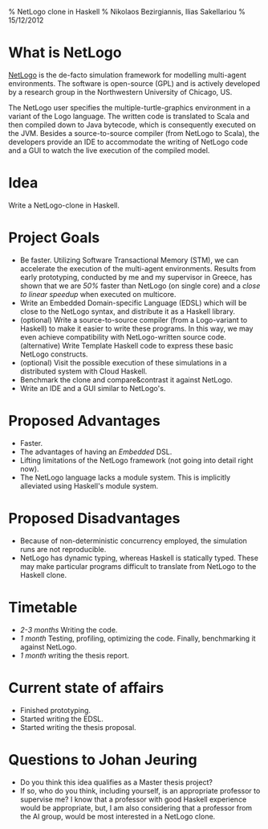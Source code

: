 % NetLogo clone in Haskell
% Nikolaos Bezirgiannis, Ilias Sakellariou
% 15/12/2012

# What is NetLogo

[NetLogo](http://ccl.northwestern.edu/netlogo/) is the de-facto simulation framework for modelling
multi-agent environments. The software is open-source (GPL) and is actively developed by a research group in the Northwestern University of Chicago, US.

The NetLogo user specifies the multiple-turtle-graphics environment in a variant of the Logo language. The written code
is translated to Scala and then compiled down to Java bytecode, which is consequently executed on the JVM. Besides 
a source-to-source compiler (from NetLogo to Scala), the developers provide an IDE to accommodate the writing of NetLogo code and
a GUI to watch the live execution of the compiled model.

# Idea

Write a NetLogo-clone in Haskell.

# Project Goals

- Be faster. Utilizing Software Transactional Memory (STM), we can accelerate the execution of the multi-agent environments.
Results from early prototyping, conducted by me and my supervisor in Greece,
has shown that we are *50%* faster than NetLogo (on single core) and a *close to linear speedup* when executed on multicore.
- Write an Embedded Domain-specific Language (EDSL) which will be close to the NetLogo syntax, and distribute it as a Haskell library.
- (optional) Write a source-to-source compiler (from a Logo-variant to Haskell) to make it easier to write these programs.
In this way, we may even achieve compatibility with NetLogo-written source code. (alternative) Write Template Haskell code
to express these basic NetLogo constructs.
- (optional) Visit the possible execution of these simulations in a distributed system with Cloud Haskell.
- Benchmark the clone and compare&contrast it against NetLogo.
- Write an IDE and a GUI similar to NetLogo's.

# Proposed Advantages 

- Faster.
- The advantages of having an *Embedded* DSL.
- Lifting limitations of the NetLogo framework (not going into detail right now).
- The NetLogo language lacks a module system. This is implicitly alleviated using Haskell's module system.

# Proposed Disadvantages

- Because of non-deterministic concurrency employed, the simulation runs are not reproducible.
- NetLogo has dynamic typing, whereas Haskell is statically typed. These may make particular programs difficult to
translate from NetLogo to the Haskell clone.

# Timetable

- *2-3 months* Writing the code.
- *1 month* Testing, profiling, optimizing the code. Finally, benchmarking it against NetLogo.
- *1 month* writing the thesis report.

# Current state of affairs

- Finished prototyping.
- Started writing the EDSL.
- Started writing the thesis proposal.

# Questions to Johan Jeuring

- Do you think this idea qualifies as a Master thesis project?
- If so, who do you think, including yourself, is an appropriate professor 
to supervise me? I know that a professor with good Haskell experience would be appropriate,
but, I am also considering that a professor from the AI group, would be most
interested in a NetLogo clone.
